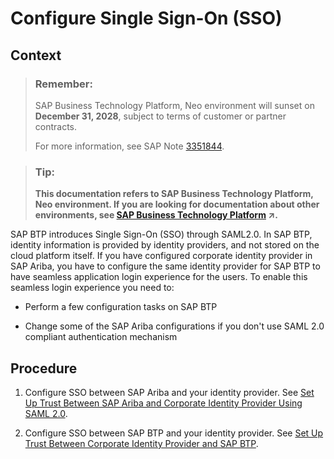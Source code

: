 <!-- loioaeca2d4572ae47ff93e352bdbf321d2d -->

# Configure Single Sign-On \(SSO\)



## Context

> ### Remember:  
> SAP Business Technology Platform, Neo environment will sunset on **December 31, 2028**, subject to terms of customer or partner contracts.
> 
> For more information, see SAP Note [3351844](https://me.sap.com/notes/3351844).

> ### Tip:  
> **This documentation refers to SAP Business Technology Platform, Neo environment. If you are looking for documentation about other environments, see [SAP Business Technology Platform](https://help.sap.com/viewer/65de2977205c403bbc107264b8eccf4b/Cloud/en-US/6a2c1ab5a31b4ed9a2ce17a5329e1dd8.html "SAP Business Technology Platform (SAP BTP) is an integrated offering comprised of the following technology portfolios: application development; process automation; integration; data, analytics, and enterprise planning; artificial intelligence. The platform offers users the ability to turn data into business value, compose end-to-end business processes, connect entire IT landscapes, and personalize, build and extend SAP applications. This reduces the overall total cost of ownership maintaining SAP landscapes and third-party software across end-to-end business processes.") :arrow_upper_right:.**

SAP BTP introduces Single Sign-On \(SSO\) through SAML2.0. In SAP BTP, identity information is provided by identity providers, and not stored on the cloud platform itself. If you have configured corporate identity provider in SAP Ariba, you have to configure the same identity provider for SAP BTP to have seamless application login experience for the users. To enable this seamless login experience you need to:

-   Perform a few configuration tasks on SAP BTP

-   Change some of the SAP Ariba configurations if you don't use SAML 2.0 compliant authentication mechanism




## Procedure

1.  Configure SSO between SAP Ariba and your identity provider. See [Set Up Trust Between SAP Ariba and Corporate Identity Provider Using SAML 2.0](set-up-trust-between-sap-ariba-and-corporate-identity-provider-using-saml-2-0-3108789.md).

2.  Configure SSO between SAP BTP and your identity provider. See [Set Up Trust Between Corporate Identity Provider and SAP BTP](set-up-trust-between-corporate-identity-provider-and-sap-btp-0f61725.md).


